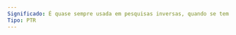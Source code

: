 ```yaml
---
Significado: É quase sempre usada em pesquisas inversas, quando se tem o endereço IP e deseja-se o nome da máquina
Tipo: PTR
---
```

